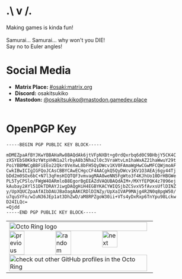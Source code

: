 <!-- <img width="100%" src="https://raw.githubusercontent.com/OsakiTsukiko/OsakiTsukiko/main/banner.jpg"> -->
<h1>.\ v /.</h1>
<p>
Making games is kinda fun!<br><br>
Samurai... Samurai... why won't you  DIE!<br>
Say no to Euler angles!</p>

<h1>Social Media</h1>
<ul>
  <li><b>Matrix Place:</b> <a href="https://matrix.to/#/#osaki:matrix.org" target="_blank">#osaki:matrix.org</a></li>
  <li><b>Discord:</b> osakitsukiko</li>
  <!-- <li><b>Youtube:</b> <a href="https://www.youtube.com/channel/UCSoP59daTpsJutrim4QXSow" target="_blank">Osaki Tsukiko</a></li> -->
  <li><b>Mastodon:</b> <a rel="me" target="_blank" href="https://mastodon.gamedev.place/@osakitsukiko">@osakitsukiko@mastodon.gamedev.place</a></li>
</ul>
<img src="https://profile-counter.glitch.me/osakitsukiko_github_profile_counter/count.svg" width="0px">

<h1>OpenPGP Key</h1>

```
-----BEGIN PGP PUBLIC KEY BLOCK-----

mDMEZpaAfBYJKwYBBAHaRw8BAQdAk6jtVFpNXBt+g0rdQxrbq6d0C9BHbjY5CK4C
zXSYEbS0Kk9zYWtpVHN1a2lrbyA8b3Nha2l0c3VraWtvLm1haWxAZ21haWwuY29t
PoiYBBMWCgBBFiEEo22Qkr8VeXwL8bFH5QyDWcv1KV0FAmaWgHwCGwMFCQWjmoAF
CwkIBwICIgIGFQoJCAsCBBYCAwECHgcCF4AACgkQ5QyDWcv1KV1O3AEAj6gy44Tj
bDd2m0SOx6bC+N7l3qFmsHIQTQF3vmvagMAA8weNN5FgWto3f4KJhUo10DrHBGWe
PL5TyCPSlo/FWgW4OARmloB8EgorBgEEAZdVAQUBAQdAIM+/MXYfEPQK4z7096ej
kAubay2AYl51DkTDRAYJiwgDAQgHiH4EGBYKACYWIQSjbZCSvxV5fAvxsUflDINZ
y/UpXQUCZpaAfAIbDAUJBaOagAAKCRDlDINZy/UpXaIVAP9MAjg4R2N0q8pgW50/
u7quSYFo/wIuN36JEp1at3DhZwD/aM8RPZgoW30ii+VTs4yDxRxp6TnYpu98Lckw
D24ILQc=
=Qjdd
-----END PGP PUBLIC KEY BLOCK-----
```
  
<table><tbody><tr><td><a href="https://octo-ring.com/"><img src="https://octo-ring.com/static/img/widget/top.png" width="99%" alt="Octo Ring logo" align="top"></a><br><a href="https://octo-ring.com/p/OsakiTsukiko/prev"><img src="https://octo-ring.com/static/img/widget/prev.png" width="33%" alt="previous" align="top" title="previous profile"></a><a href="https://octo-ring.com/p/OsakiTsukiko/random"><img src="https://octo-ring.com/static/img/widget/random.png" width="33%" alt="random" align="top" title="random profile"></a><a href="https://octo-ring.com/p/OsakiTsukiko/next"><img src="https://octo-ring.com/static/img/widget/next.png" width="33%" alt="next" align="top" title="next profile"></a><br><a href="https://octo-ring.com/"><img src="https://octo-ring.com/static/img/widget/bottom.png" width="99%" alt="check out other GitHub profiles in the Octo Ring" align="top"></a></td></tr></tbody></table> 
